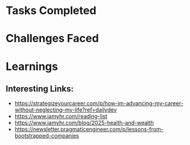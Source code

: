 
# Tasks Completed



# Challenges Faced



# Learnings



## Interesting Links:

- https://strategizeyourcareer.com/p/how-im-advancing-my-career-without-neglecting-my-life?ref=dailydev
- https://www.iamyhr.com/reading-list
- https://www.iamyhr.com/blog/2025-health-and-wealth
- https://newsletter.pragmaticengineer.com/p/lessons-from-bootstrapped-companies

